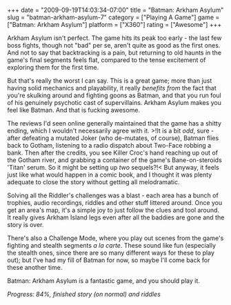 +++
date = "2009-09-19T14:03:34-07:00"
title = "Batman: Arkham Asylum"
slug = "batman-arkham-asylum-7"
category = ["Playing A Game"]
game = ["Batman: Arkham Asylum"]
platform = ["X360"]
rating = ["Awesome"]
+++

Arkham Asylum isn't perfect.  The game hits its peak too early - the last few boss fights, though not "bad" per se, aren't quite as good as the first ones.  And not to say that backtracking is a pain, but returning to old haunts in the game's final segments feels flat, compared to the tense excitement of exploring them for the first time.

But that's really the worst I can say.  This is a great game; more than just having solid mechanics and playability, it really <i>benefits from</i> the fact that you're skulking around and fighting goons as Batman, and that you run foul of his genuinely psychotic cast of supervillains.  Arkham Asylum makes you feel like Batman.  And that is fucking awesome.

The reviews I'd seen online generally maintained that the game has a shitty ending, which I wouldn't necessarily agree with it.  >!It is a bit <i>odd</i>, sure - after defeating a mutated Joker (who de-mutates, of course), Batman flies back to Gotham, listening to a radio dispatch about Two-Face robbing a bank.  Then after the credits, you see Killer Croc's hand reaching up out of the Gotham river, and grabbing a container of the game's Bane-on-steroids 'Titan' serum.  So it might be setting up <i>two</i> sequels?!<  But anyway, it feels just like what would happen in a comic book, and I thought it was plenty adequate to close the story without getting all melodramatic.

Solving all the Riddler's challenges was a blast - each area has a bunch of trophies, audio recordings, riddles and other stuff littered around.  Once you get an area's map, it's a simple joy to just follow the clues and tool around.  It really gives Arkham Island legs even after all the baddies are gone and the story is over.

There's also a Challenge Mode, where you play out scenes from the game's fighting and stealth segments <i>a la carte</i>.  These sound like fun (especially the stealth ones, since there are so many different ways for these to play out); but I've had my fill of Batman for now, so maybe I'll come back for these another time.

Batman: Arkham Asylum is a fantastic game, and you should play it.

<i>Progress: 84\%, finished story (on normal) and riddles</i>